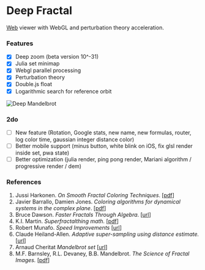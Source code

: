 # Deep Fractal

[Web](https://munrocket.github.io/deep-fractal/) viewer with WebGL and perturbation theory acceleration.

### Features

- [X] Deep zoom (beta version 10^-31)
- [X] Julia set minimap
- [X] Webgl parallel processing
- [X] Perturbation theory
- [X] Double.js float
- [X] Logarithmic search for reference orbit

![Deep Mandelbrot](https://i.imgur.com/EfIDzxt.png)

### 2do
- [ ] New feature (Rotation, Google stats, new name, new formulas, router, log color time, gaussian integer distance color)
- [ ] Better mobile support (minus button, white blink on iOS, fix glsl render inside set, pwa state)
- [ ] Better optimization (julia render, ping pong render, Mariani algorithm / progressive render / dem)

### References

1. Jussi Harkonen. *On Smooth Fractal Coloring Techniques*. [[pdf](http://jussiharkonen.com/files/on_fractal_coloring_techniques(lo-res).pdf)]
2. Javier Barrallo, Damien Jones. *Coloring algorithms for dynamical systems in the complex plane*. [[pdf](http://math.unipa.it/~grim/Jbarrallo.PDF)]
3. Bruce Dawson. *Faster Fractals Through Algebra*. [[url](https://randomascii.wordpress.com/2011/08/13/faster-fractals-through-algebra/)]
4. K.I. Martin. *Superfractalthing math.* [[pdf](http://www.superfractalthing.co.nf/sft_maths.pdf)]
5. Robert Munafo. *Speed Improvements* [[url](https://mrob.com/pub/muency/speedimprovements.html)]
6. Claude Heiland-Allen. *Adaptive super-sampling using distance estimate.* [[url](http://mathr.co.uk/blog/2014-11-22_adaptive_supersampling_using_distance_estimate.html)]
7. Arnaud Cheritat *Mandelbrot set* [[url](https://www.math.univ-toulouse.fr/~cheritat/wiki-draw/index.php/Mandelbrot_set#Normal_map_effect)]
8. M.F. Barnsley, R.L. Devaney, B.B. Mandelbrot. *The Science of Fractal Images.* [[pdf](https://becca.ooo/i-c-the-light/resources/the_science_of_fractal_images.pdf)]

[//]: # "*Adaptive Parallel Computation with CUDA Dynamic Parallelism* [[url](https://devblogs.nvidia.com/introduction-cuda-dynamic-parallelism/#disqus_thread)]"
[//]: # "Vizit Solutions. *Unleash Your Inner Supercomputer.* [[url](http://www.vizitsolutions.com/portfolio/webgl/gpgpu/)]"
[//]: # "*Numerical Methods for Finding Periodic Orbits* [[url](http://www.scholarpedia.org/article/Periodic_orbit#Numerical_Methods_for_Finding_Periodic_Orbits)]"
[//]: # "*Mandelbrot exterior coloring* https://en.wikibooks.org/wiki/Fractals/Iterations_in_the_complex_plane/demm"
[//]: # "Claude Heiland-Allen. *Perturbation techniques applied to the Mandelbrot set* [[url](https://mathr.co.uk/mandelbrot/perturbation.pdf)]"
[//]: # "Intresting modifications:
          drop: z -> z^2 + 1/c
          eye: z -> z^3 + 1/c
          circle: z -> z^2 + 1/c - 1
          stripe: z -> z^2 + 1/(conj(c) - 0.5) - 3/4
          mandelpinski: julia z -> z^4 - 0.1/z^4"